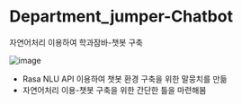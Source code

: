# Department_jumper-Chatbot
자연어처리 이용하여 학과잠바-챗봇 구축

![image](https://user-images.githubusercontent.com/72932028/142945223-da5795a9-7bc6-48f1-b782-ad3c5ddadfcb.png)


* Rasa NLU API 이용하여 챗봇 환경 구축을 위한 말뭉치를 만듦
* 자연어처리 이용-챗봇 구축을 위한 간단한 틀을 마련해봄
